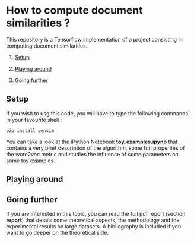 # How to compute document similarities ? 

This repository is a Tensorflow implementation of a project consisting in computing document similarities. 

1. [Setup](#setup)

2. [Playing around](#playing-around)

3. [Going further](#going-further)

 
## Setup 

If you wish to usg this code, you will have to type the following commands in your favourite shell :
```
pip install gensim 
```
You can take a look at the iPython Notebook __toy_examples.ipynb__ that contains a very brief description of the algorithm, some fun properties of the word2vec metric and studies the influence of some parameters on some toy examples. 

## Playing around



## Going further

If you are interested in this topic, you can read the full pdf report (section __report__) that details some theoretical aspects, the methodology and the experimental results on large datasets. A bibliography is included if you want to go deeper on the theoretical side. 
